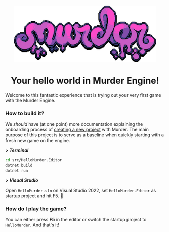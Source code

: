 <p align="center">
<img width="450" src=".github/images/murder_logo.png" alt="Murder logo">
</p>

<h1 align="center">Your hello world in Murder Engine!</h1>

Welcome to this fantastic experience that is trying out your very first game with the Murder Engine.

### How to build it?
We _should_ have (at one point) more documentation explaining the onboarding process of [creating a new project](https://github.com/isadorasophia/murder) with Murder. The main purpose of this project is to serve as a baseline when quickly starting with a fresh new game on the engine.

**\> _Terminal_**

```bash
cd src/HelloMurder.Editor
dotnet build
dotnet run
```

**\> _Visual Studio_**

Open `HelloMurder.sln` on Visual Studio 2022, set `HelloMurder.Editor` as startup project and hit F5. 🎉

### How do I play the game?
You can either press **F5** in the editor or switch the startup project to `HelloMurder`. And that's it!
